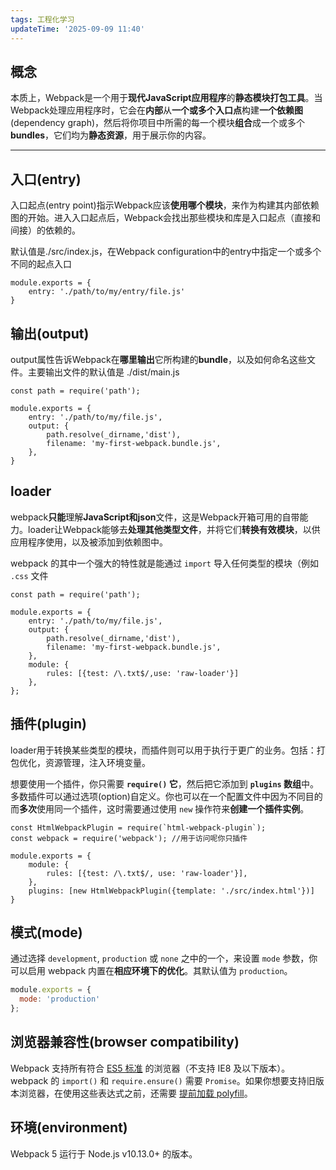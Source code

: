 ```yaml
---
tags: 工程化学习
updateTime: '2025-09-09 11:40'
---
```


## 概念

本质上，Webpack是一个用于**现代JavaScript应用程序**的**静态模块打包工具**。当Webpack处理应用程序时，它会在**内部**从**一个或多个入口点**构建**一个依赖图**(dependency graph)，然后将你项目中所需的每一个模块**组合**成一个或多个**bundles**，它们均为**静态资源**，用于展示你的内容。

---

## 入口(entry)

入口起点(entry point)指示Webpack应该**使用哪个模块**，来作为构建其内部依赖图的开始。进入入口起点后，Webpack会找出那些模块和库是入口起点（直接和间接）的依赖的。

默认值是./src/index.js，在Webpack configuration中的entry中指定一个或多个不同的起点入口

```
module.exports = {
	entry: './path/to/my/entry/file.js'
}
```

## 输出(output)

output属性告诉Webpack在**哪里输出**它所构建的**bundle**，以及如何命名这些文件。主要输出文件的默认值是 ./dist/main.js

```
const path = require('path');

module.exports = {
	entry: './path/to/my/file.js',
	output: {
		path.resolve(_dirname,'dist'),
		filename: 'my-first-webpack.bundle.js',
	},
}
```

## loader

webpack**只能**理解**JavaScript和json**文件，这是Webpack开箱可用的自带能力。loader让Webpack能够去**处理其他类型文件**，并将它们**转换有效模块**，以供应用程序使用，以及被添加到依赖图中。

webpack 的其中一个强大的特性就是能通过 `import` 导入任何类型的模块（例如 `.css` 文件

```
const path = require('path');

module.exports = {
	entry: './path/to/my/file.js',
	output: {
		path.resolve(_dirname,'dist'),
		filename: 'my-first-webpack.bundle.js',
	},
	module: {
		rules: [{test: /\.txt$/,use: 'raw-loader'}]
	},
};
```

## 插件(plugin)

loader用于转换某些类型的模块，而插件则可以用于执行于更广的业务。包括：打包优化，资源管理，注入环境变量。

想要使用一个插件，你只需要 **`require()` 它**，然后把它添加到 **`plugins` 数组**中。多数插件可以通过选项(option)自定义。你也可以在一个配置文件中因为不同目的而**多次**使用同一个插件，这时需要通过使用 `new` 操作符来**创建一个插件实例**。

```
const HtmlWebpackPlugin = require(`html-webpack-plugin`);
const webpack = require('webpack'); //用于访问呢你只插件

module.exports = {
	module: {
		rules: [{test: /\.txt$/, use: 'raw-loader'}],
	},
	plugins: [new HtmlWebpackPlugin({template: './src/index.html'})]
}
```

## 模式(mode)

通过选择 `development`, `production` 或 `none` 之中的一个，来设置 `mode` 参数，你可以启用 webpack 内置在**相应环境下的优化**。其默认值为 `production`。

```javascript
module.exports = {
  mode: 'production'
};
```

## 浏览器兼容性(browser compatibility)

Webpack 支持所有符合 [ES5 标准](https://kangax.github.io/compat-table/es5/) 的浏览器（不支持 IE8 及以下版本）。webpack 的 `import()` 和 `require.ensure()` 需要 `Promise`。如果你想要支持旧版本浏览器，在使用这些表达式之前，还需要 [提前加载 polyfill](https://www.webpackjs.com/guides/shimming/)。

## 环境(environment)

Webpack 5 运行于 Node.js v10.13.0+ 的版本。
